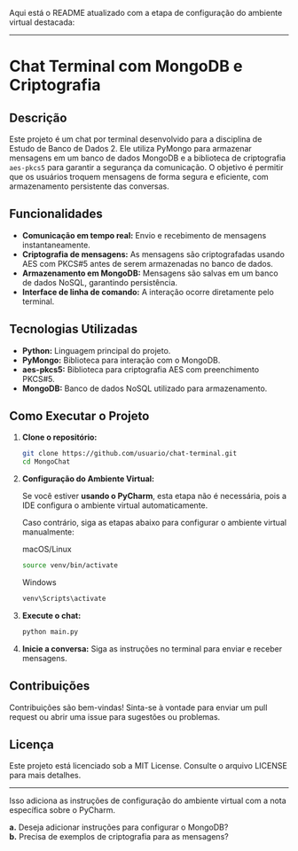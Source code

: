 Aqui está o README atualizado com a etapa de configuração do ambiente virtual destacada:

---

# Chat Terminal com MongoDB e Criptografia

## Descrição

Este projeto é um chat por terminal desenvolvido para a disciplina de Estudo de Banco de Dados 2. Ele utiliza PyMongo para armazenar mensagens em um banco de dados MongoDB e a biblioteca de criptografia `aes-pkcs5` para garantir a segurança da comunicação. O objetivo é permitir que os usuários troquem mensagens de forma segura e eficiente, com armazenamento persistente das conversas.

## Funcionalidades

- **Comunicação em tempo real:** Envio e recebimento de mensagens instantaneamente.
- **Criptografia de mensagens:** As mensagens são criptografadas usando AES com PKCS#5 antes de serem armazenadas no banco de dados.
- **Armazenamento em MongoDB:** Mensagens são salvas em um banco de dados NoSQL, garantindo persistência.
- **Interface de linha de comando:** A interação ocorre diretamente pelo terminal.

## Tecnologias Utilizadas

- **Python:** Linguagem principal do projeto.
- **PyMongo:** Biblioteca para interação com o MongoDB.
- **aes-pkcs5:** Biblioteca para criptografia AES com preenchimento PKCS#5.
- **MongoDB:** Banco de dados NoSQL utilizado para armazenamento.

## Como Executar o Projeto

1. **Clone o repositório:**
   ```bash
   git clone https://github.com/usuario/chat-terminal.git
   cd MongoChat
   ```

2. **Configuração do Ambiente Virtual:**

   Se você estiver **usando o PyCharm**, esta etapa não é necessária, pois a IDE configura o ambiente virtual automaticamente.

   Caso contrário, siga as etapas abaixo para configurar o ambiente virtual manualmente:

   macOS/Linux
   ```bash
   source venv/bin/activate
   ```
   Windows
   ```bash
   venv\Scripts\activate
   ```
   
4. **Execute o chat:**
   ```bash
   python main.py
   ```

5. **Inicie a conversa:** Siga as instruções no terminal para enviar e receber mensagens.

## Contribuições

Contribuições são bem-vindas! Sinta-se à vontade para enviar um pull request ou abrir uma issue para sugestões ou problemas.

## Licença

Este projeto está licenciado sob a MIT License. Consulte o arquivo LICENSE para mais detalhes.

---

Isso adiciona as instruções de configuração do ambiente virtual com a nota específica sobre o PyCharm.

**a.** Deseja adicionar instruções para configurar o MongoDB?  
**b.** Precisa de exemplos de criptografia para as mensagens?
